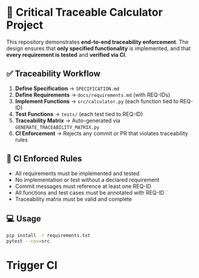 # 🚀 Critical Traceable Calculator Project

This repository demonstrates **end-to-end traceability enforcement**. The design ensures that **only specified functionality** is implemented, and that **every requirement is tested** and **verified via CI**.

## ✅ Traceability Workflow

1. **Define Specification** → `SPECIFICATION.md`
2. **Define Requirements** → `docs/requirements.md` (with REQ-IDs)
3. **Implement Functions** → `src/calculator.py` (each function tied to REQ-ID)
4. **Test Functions** → `tests/` (each test tied to REQ-ID)
5. **Traceability Matrix** → Auto-generated via `GENERATE_TRACEABILITY_MATRIX.py`
6. **CI Enforcement** → Rejects any commit or PR that violates traceability rules

## 🧪 CI Enforced Rules

- All requirements must be implemented and tested
- No implementation or test without a declared requirement
- Commit messages must reference at least one REQ-ID
- All functions and test cases must be annotated with REQ-ID
- Traceability matrix must be valid and complete

## 💻 Usage

```bash
pip install -r requirements.txt
pytest --cov=src
```
# Trigger CI

